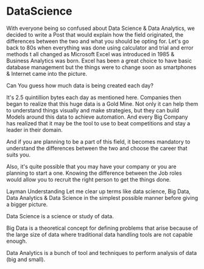 # DataScience
With everyone being so confused about Data Science &amp; Data Analytics, we decided to write a Post that would explain how the field originated, the differences between the two and what you should be opting for.  Let's go back to 80s when everything was done using calculator and trial and error methods
t all changed as Microsoft Excel was introduced in 1985 & Business Analytics was born. Excel has been a great choice to have basic database management but the things were to change soon as smartphones & Internet came into the picture.

Can You guess how much data is being created each day?

It's 2.5 quintillion bytes each day as mentioned here.
Companies then began to realize that this huge data is a Gold Mine. Not only it can help them to understand things visually and make strategies, but they can build Models around this data to achieve automation. And every Big Company has realized that it may be the tool to use to beat competitions and stay a leader in their domain.

And if you are planning to be a part of this field, it becomes mandatory to understand the differences between the two and choose the career that suits you.

Also, it's quite possible that you may have your company or you are planning to start a one. Knowing the difference between the Job roles would allow you to recruit the right person to get the things done.

Layman Understanding
Let me clear up terms like data science, Big Data, Data Analytics & Data Science in the simplest possible manner before giving a bigger picture.

Data Science is a science or study of data.

Big Data is a theoretical concept for defining problems that arise because of the large size of data where traditional data handling tools are not capable enough.

Data Analytics is a bunch of tool and techniques to perform analysis of data (big and small).

